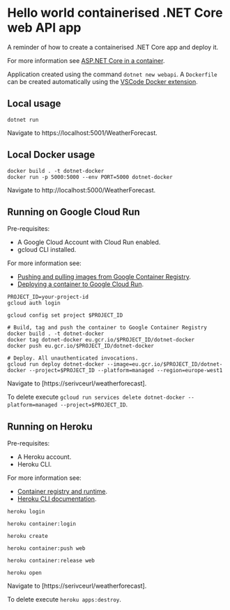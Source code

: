 # Hello world containerised .NET Core web API app

A reminder of how to create a containerised .NET Core app and deploy it.

For more information see [ASP.NET Core in a container](https://code.visualstudio.com/docs/containers/quickstart-aspnet-core).

Application created using the command `dotnet new webapi`. A `Dockerfile` can be created automatically using the [VSCode Docker extension](https://code.visualstudio.com/docs/containers/quickstart-aspnet-core#_add-docker-files-to-the-project).

## Local usage

```
dotnet run
```

Navigate to https://localhost:5001/WeatherForecast.

## Local Docker usage

```
docker build . -t dotnet-docker
docker run -p 5000:5000 --env PORT=5000 dotnet-docker
```

Navigate to http://localhost:5000/WeatherForecast.

## Running on Google Cloud Run

Pre-requisites:

- A Google Cloud Account with Cloud Run enabled.
- gcloud CLI installed.

For more information see:

- [Pushing and pulling images from Google Container Registry](https://cloud.google.com/container-registry/docs/pushing-and-pulling).
- [Deploying a container to Google Cloud Run](https://cloud.google.com/run/docs/deploying#command-line).

```
PROJECT_ID=your-project-id
gcloud auth login

gcloud config set project $PROJECT_ID

# Build, tag and push the container to Google Container Registry
docker build . -t dotnet-docker
docker tag dotnet-docker eu.gcr.io/$PROJECT_ID/dotnet-docker
docker push eu.gcr.io/$PROJECT_ID/dotnet-docker

# Deploy. All unauthenticated invocations.
gcloud run deploy dotnet-docker --image=eu.gcr.io/$PROJECT_ID/dotnet-docker --project=$PROJECT_ID --platform=managed --region=europe-west1
```

Navigate to [https://serivceurl/weatherforecast].

To delete execute `gcloud run services delete dotnet-docker --platform=managed --project=$PROJECT_ID`.

## Running on Heroku

Pre-requisites:

- A Heroku account.
- Heroku CLI.

For more information see:

- [Container registry and runtime](https://devcenter.heroku.com/articles/container-registry-and-runtime).
- [Heroku CLI documentation](https://devcenter.heroku.com/articles/heroku-cli-commands).

```
heroku login

heroku container:login

heroku create

heroku container:push web

heroku container:release web

heroku open
```

Navigate to [https://serivceurl/weatherforecast].

To delete execute `heroku apps:destroy`.
